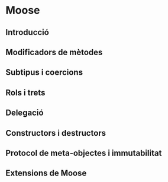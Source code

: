 # Moose #
## Introducció ##
## Modificadors de mètodes ##
## Subtipus i coercions ##
## Rols i trets ##
## Delegació ##
## Constructors i destructors ##
## Protocol de meta-objectes i immutabilitat ##
## Extensions de Moose ##
